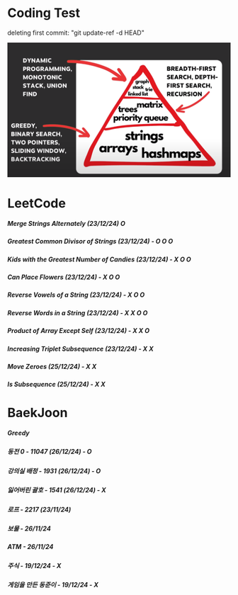 # Coding Test

deleting first commit: "git update-ref -d HEAD"


![Image](image.png)

# LeetCode
##### Merge Strings Alternately (23/12/24) O
##### Greatest Common Divisor of Strings (23/12/24) - O O O
##### Kids with the Greatest Number of Candies (23/12/24) - X O O
##### Can Place Flowers (23/12/24) - X O O
##### Reverse Vowels of a String (23/12/24) - X O O
##### Reverse Words in a String (23/12/24) - X X O O
##### Product of Array Except Self (23/12/24) - X X O
##### Increasing Triplet Subsequence (23/12/24) - X X 
##### Move Zeroes (25/12/24) - X X
##### Is Subsequence (25/12/24) - X X
# BaekJoon 
##### Greedy
##### 동전 0 - 11047 (26/12/24) - O
##### 강의실 배정 - 1931 (26/12/24) - O
##### 잃어버린 괄호 - 1541 (26/12/24) - X
##### 로프 - 2217 (23/11/24)
##### 보물 - 26/11/24
##### ATM - 26/11/24
##### 주식 - 19/12/24 - X
##### 게임을 만든 동준이 - 19/12/24 - X

